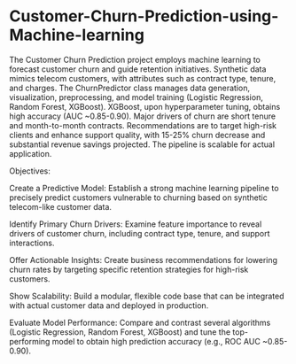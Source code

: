 # Customer-Churn-Prediction-using-Machine-learning
The Customer Churn Prediction project employs machine learning to forecast customer churn and guide retention initiatives. Synthetic data mimics telecom customers, with attributes such as contract type, tenure, and charges. The ChurnPredictor class manages data generation, visualization, preprocessing, and model training (Logistic Regression, Random Forest, XGBoost). XGBoost, upon hyperparameter tuning, obtains high accuracy (AUC ~0.85-0.90). Major drivers of churn are short tenure and month-to-month contracts. Recommendations are to target high-risk clients and enhance support quality, with 15-25% churn decrease and substantial revenue savings projected. The pipeline is scalable for actual application.

Objectives:

Create a Predictive Model: Establish a strong machine learning pipeline to precisely predict customers vulnerable to churning based on synthetic telecom-like customer data.

Identify Primary Churn Drivers: Examine feature importance to reveal drivers of customer churn, including contract type, tenure, and support interactions.

Offer Actionable Insights: Create business recommendations for lowering churn rates by targeting specific retention strategies for high-risk customers.

Show Scalability: Build a modular, flexible code base that can be integrated with actual customer data and deployed in production.

Evaluate Model Performance: Compare and contrast several algorithms (Logistic Regression, Random Forest, XGBoost) and tune the top-performing model to obtain high prediction accuracy (e.g., ROC AUC ~0.85-0.90).
